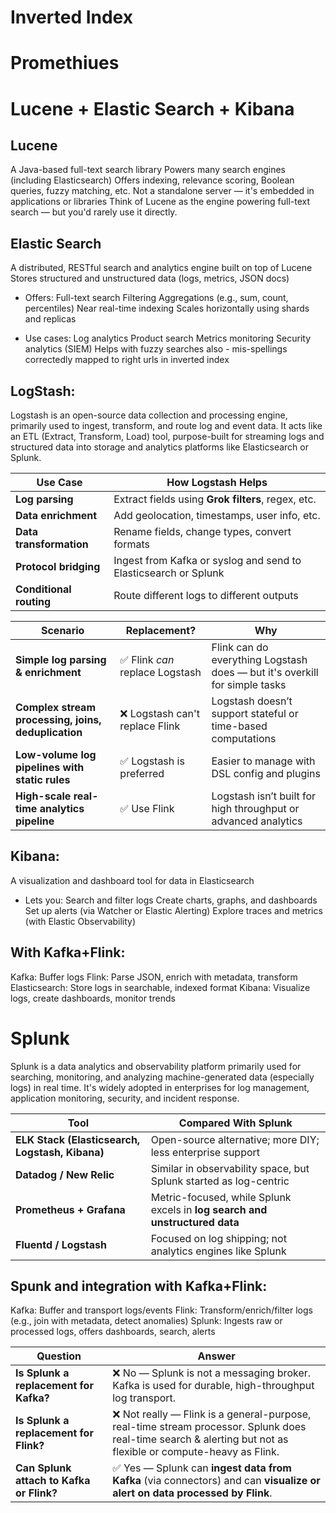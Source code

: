 # Inverted Index
# Promethiues

# Lucene + Elastic Search + Kibana
## Lucene
A Java-based full-text search library
Powers many search engines (including Elasticsearch)
Offers indexing, relevance scoring, Boolean queries, fuzzy matching, etc.
Not a standalone server — it's embedded in applications or libraries
Think of Lucene as the engine powering full-text search — but you'd rarely use it directly.

## Elastic Search
A distributed, RESTful search and analytics engine built on top of Lucene
Stores structured and unstructured data (logs, metrics, JSON docs)

- Offers:
Full-text search
Filtering
Aggregations (e.g., sum, count, percentiles)
Near real-time indexing
Scales horizontally using shards and replicas

- Use cases:
Log analytics
Product search
Metrics monitoring
Security analytics (SIEM)
Helps with fuzzy searches also - mis-spellings correctedly mapped to right urls in inverted index

## LogStash:
Logstash is an open-source data collection and processing engine, primarily used to ingest, transform, and route log and event data. It acts like an ETL (Extract, Transform, Load) tool, purpose-built for streaming logs and structured data into storage and analytics platforms like Elasticsearch or Splunk.

| Use Case                | How Logstash Helps                                              |
| ----------------------- | --------------------------------------------------------------- |
| **Log parsing**         | Extract fields using **Grok filters**, regex, etc.              |
| **Data enrichment**     | Add geolocation, timestamps, user info, etc.                    |
| **Data transformation** | Rename fields, change types, convert formats                    |
| **Protocol bridging**   | Ingest from Kafka or syslog and send to Elasticsearch or Splunk |
| **Conditional routing** | Route different logs to different outputs                       |

| Scenario                                            | Replacement?                   | Why                                                                        |
| --------------------------------------------------- | ------------------------------ | -------------------------------------------------------------------------- |
| **Simple log parsing & enrichment**                 | ✅ Flink *can* replace Logstash | Flink can do everything Logstash does — but it's overkill for simple tasks |
| **Complex stream processing, joins, deduplication** | ❌ Logstash can't replace Flink | Logstash doesn’t support stateful or time-based computations               |
| **Low-volume log pipelines with static rules**      | ✅ Logstash is preferred        | Easier to manage with DSL config and plugins                               |
| **High-scale real-time analytics pipeline**         | ✅ Use Flink                    | Logstash isn’t built for high throughput or advanced analytics             |


## Kibana:
A visualization and dashboard tool for data in Elasticsearch
- Lets you:
Search and filter logs
Create charts, graphs, and dashboards
Set up alerts (via Watcher or Elastic Alerting)
Explore traces and metrics (with Elastic Observability)

## With Kafka+Flink:
Kafka: Buffer logs
Flink: Parse JSON, enrich with metadata, transform
Elasticsearch: Store logs in searchable, indexed format
Kibana: Visualize logs, create dashboards, monitor trends

# Splunk
Splunk is a data analytics and observability platform primarily used for searching, monitoring, and analyzing machine-generated data (especially logs) in real time. It's widely adopted in enterprises for log management, application monitoring, security, and incident response.

| Tool                                            | Compared With Splunk                                                        |
| ----------------------------------------------- | --------------------------------------------------------------------------- |
| **ELK Stack (Elasticsearch, Logstash, Kibana)** | Open-source alternative; more DIY; less enterprise support                  |
| **Datadog / New Relic**                         | Similar in observability space, but Splunk started as log-centric           |
| **Prometheus + Grafana**                        | Metric-focused, while Splunk excels in **log search and unstructured data** |
| **Fluentd / Logstash**                          | Focused on log shipping; not analytics engines like Splunk                  |


## Spunk and integration with Kafka+Flink:
Kafka: Buffer and transport logs/events
Flink: Transform/enrich/filter logs (e.g., join with metadata, detect anomalies)
Splunk: Ingests raw or processed logs, offers dashboards, search, alerts

| Question                                 | Answer                                                                                                                                                        |
| ---------------------------------------- | ------------------------------------------------------------------------------------------------------------------------------------------------------------- |
| **Is Splunk a replacement for Kafka?**   | ❌ No — Splunk is not a messaging broker. Kafka is used for durable, high-throughput log transport.                                                            |
| **Is Splunk a replacement for Flink?**   | ❌ Not really — Flink is a general-purpose, real-time stream processor. Splunk does real-time search & alerting but not as flexible or compute-heavy as Flink. |
| **Can Splunk attach to Kafka or Flink?** | ✅ Yes — Splunk can **ingest data from Kafka** (via connectors) and can **visualize or alert on data processed by Flink**.                                     |
